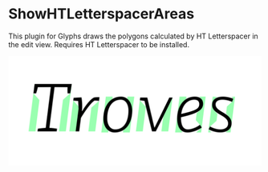 # ShowHTLetterspacerAreas
This plugin for Glyphs draws the polygons calculated by HT Letterspacer in the edit view. Requires HT Letterspacer to be installed.


![Areas are shown in green.](ShowHTLSPolygons.png "Show Angled Handles Screenshot")